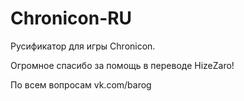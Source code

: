# Chronicon-RU
Русификатор для игры Chronicon.

Огромное спасибо за помощь в переводе HizeZaro!

По всем вопросам vk.com/barog

